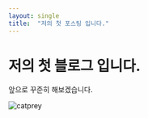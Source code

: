 ```yaml
---
layout: single
title:  "저의 첫 포스팅 입니다."
---
```


# 저의 첫 블로그 입니다.
앞으로 꾸준히 해보겠습니다.

![catprey](/Users/excurii/Documents/GitHub/excurii.github.io/images/2024-04-29-first/catprey.jpg)
